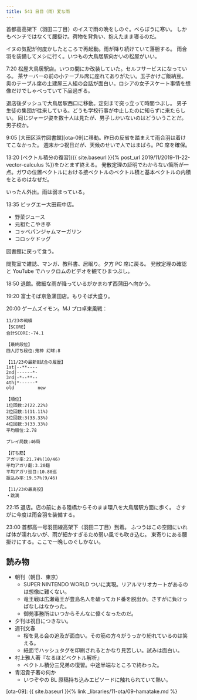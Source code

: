 ```yaml
---
title: 541 日目（雨）変な雨
---
```


首都高高架下（羽田二丁目）のイスで雨の晩をしのぐ。べらぼうに寒い。
しかもベンチではなくて腰掛け。荷物を背負い、抱えたまま寝るのだ。

イヌの気配が何度かしたところで再起動。雨が降り続けていて落胆する。
雨合羽を装備してメシに行く。いつもの大鳥居駅向かいの松屋がいい。

7:20 松屋大鳥居駅店。いつの間にか改装していた。セルフサービスになっている。
茶サーバーの前の小テーブル席に座れてありがたい。玉子かけご飯納豆。
奥のテーブル席の土建屋三人組の会話が面白い。ロシアの女子スケート事情を想像だけでしゃべっていて下品過ぎる。

退店後ダッシュで大鳥居駅西口に移動。定刻まで突っ立って時間つぶし。
男子生徒の集団が往来している。どうも学校行事が中止したのに知らずに来たらしい。
同じジャージ姿を数十人は見たが、男子しかいないのはどういうことだ。男子校か。

9:05 [大田区浜竹図書館][ota-09]に移動。昨日の反省を踏まえて雨合羽は着けてこなかった。
週末かつ祝日だが、天候のせいで人ではまばら。PC 席を確保。

13:20 [ベクトル積分の復習]({{ site.baseurl }}{% post_url 2019/11/2019-11-22-vector-calculus %})をひとまず終える。
発散定理の証明でわからない箇所が一点。ガワの位置ベクトルにおける接ベクトルのベクトル積と基本ベクトルの内積をとるのはなぜだ。

いったん外出。雨は弱まっている。

13:35 ビッグエー大田萩中店。

* 野菜ジュース
* 元祖たこやき亭
* コッペパンジャムマーガリン
* コロッケドッグ

図書館に戻って食う。

閲覧室で雑誌、マンガ、教科書、居眠り。夕方 PC 席に戻る。
発散定理の確認と YouTube でハックロムのビデオを観てひまつぶし。

18:50 退館。微細な雨が降っているがかまわず西蒲田へ向かう。

19:20 富士そば京急蒲田店。もりそば大盛り。

20:00 ゲームズイモン。MJ プロ卓東風戦：

```text
11/23の戦績
【SCORE】
合計SCORE:-74.1

【最終段位】
四人打ち段位:鬼神 幻球:8

【11/23の最新8試合の履歴】
1st|--**----
2nd|------*-
3rd|-*--**--
4th|*------*
old         new

【順位】
1位回数:2(22.22%)
2位回数:1(11.11%)
3位回数:3(33.33%)
4位回数:3(33.33%)
平均順位:2.78

プレイ局数:46局

【打ち筋】
アガリ率:21.74%(10/46)
平均アガリ翻:3.20翻
平均アガリ巡目:10.80巡
振込み率:19.57%(9/46)

【11/23の最高役】
・跳満
```

22:15 退店。店の前にある陸橋からそのまま環八を大鳥居駅方面に歩く。
さすがに今度は雨合羽を装備する。

23:00 首都高一号羽田線高架下（羽田二丁目）到着。
ふつうはこの空間にいれば体が濡れないが、雨が細かすぎるため弱い風でも吹き込む。
東寄りにある腰掛けにする。ここで一晩しのぐしかない。

## 読み物

* 朝刊（朝日、東京）
  * SUPER NINTENDO WORLD ついに実現。リアルマリオカートがあるのは想像に難くない。
  * 竜王戦は広瀬竜王が豊島名人を破ってカド番を脱出か。さすがに負けっぱなしはなかった。
  * 御苑事務所はいつからそんなに偉くなったのだ。
* 夕刊は祝日につきない。
* 週刊文春
  * 桜を見る会の追及が面白い。その筋の方々がうっかり紛れているのは笑える。
  * 紙面でハッシュタグを印刷されるとかなり見苦しい。試みは面白い。
* 村上雅人著『なるほどベクトル解析』
  * ベクトル積分三兄弟の復習。中途半端なところで終わった。
* 青沼貴子著の何か
  * いつぞやの BL 原稿持ち込みエピソードに触れられていて熱い。

[ota-09]: {{ site.baseurl }}{% link _libraries/11-ota/09-hamatake.md %}
